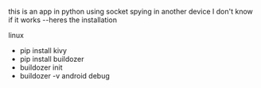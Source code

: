 this is an app in python using socket spying in another device I don't know if it works
--heres the installation

linux
- pip install kivy
- pip install buildozer
- buildozer init
- buildozer -v android debug
